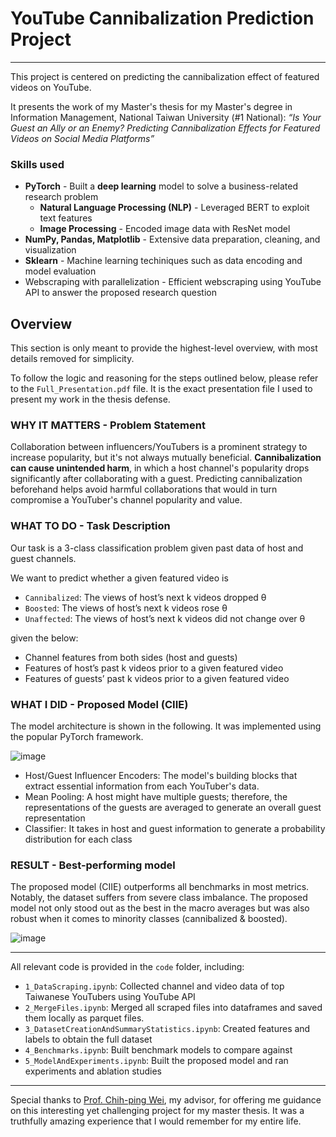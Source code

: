 # YouTube Cannibalization Prediction Project
---
This project is centered on predicting the cannibalization effect of featured videos on YouTube.

It presents the work of my Master's thesis for my Master's degree in Information Management, National Taiwan University (#1 National): *“Is Your Guest an Ally or an Enemy? Predicting Cannibalization Effects for Featured Videos on Social Media Platforms”*

### Skills used
* **PyTorch** - Built a **deep learning** model to solve a business-related research problem
  * **Natural Language Processing (NLP)** - Leveraged BERT to exploit text features
  * **Image Processing** - Encoded image data with ResNet model
* **NumPy, Pandas, Matplotlib** - Extensive data preparation, cleaning, and visualization
* **Sklearn** - Machine learning techiniques such as data encoding and model evaluation
* Webscraping with parallelization - Efficient webscraping using YouTube API to answer the proposed research question

## Overview

This section is only meant to provide the highest-level overview, with most details removed for simplicity.

To follow the logic and reasoning for the steps outlined below, please refer to the `Full_Presentation.pdf` file. It is the exact presentation file I used to present my work in the thesis defense.

### WHY IT MATTERS - Problem Statement
Collaboration between influencers/YouTubers is a prominent strategy to increase popularity, but it's not always mutually beneficial. **Cannibalization can cause unintended harm**, in which a host channel's popularity drops significantly after collaborating with a guest. Predicting cannibalization beforehand helps avoid harmful collaborations that would in turn compromise a YouTuber's channel popularity and value.

### WHAT TO DO - Task Description
Our task is a 3-class classification problem given past data of host and guest channels.

We want to predict whether a given featured video is
- `Cannibalized`: The views of host’s next k videos dropped θ
- `Boosted`: The views of host’s next k videos rose θ
- `Unaffected`: The views of host’s next k videos did not change over θ

given the below:
- Channel features from both sides (host and guests)
- Features of host’s past k videos prior to a given featured video
- Features of guests’ past k videos prior to a given featured video

### WHAT I DID - Proposed Model (CIIE)
The model architecture is shown in the following. It was implemented using the popular PyTorch framework.

![image](https://github.com/ching-yao-lin/youtube-cannibalization-prediction/assets/45042477/c6b40e04-c0b2-4401-bfb9-22206fd15d19)

* Host/Guest Influencer Encoders: The model's building blocks that extract essential information from each YouTuber's data.
* Mean Pooling: A host might have multiple guests; therefore, the representations of the guests are averaged to generate an overall guest representation
* Classifier: It takes in host and guest information to generate a probability distribution for each class

### RESULT - Best-performing model
The proposed model (CIIE) outperforms all benchmarks in most metrics. Notably, the dataset suffers from severe class imbalance. The proposed model not only stood out as the best in the macro averages but was also robust when it comes to minority classes (cannibalized & boosted).

![image](https://github.com/ching-yao-lin/youtube-cannibalization-prediction/assets/45042477/64bf362e-6a99-4dc7-ad52-285926c8517e)

---

All relevant code is provided in the `code` folder, including:
* `1_DataScraping.ipynb`: Collected channel and video data of top Taiwanese YouTubers using YouTube API
* `2_MergeFiles.ipynb`: Merged all scraped files into dataframes and saved them locally as parquet files.
* `3_DatasetCreationAndSummaryStatistics.ipynb`: Created features and labels to obtain the full dataset
* `4_Benchmarks.ipynb`: Built benchmark models to compare against
* `5_ModelAndExperiments.ipynb`: Built the proposed model and ran experiments and ablation studies

--- 

Special thanks to [Prof. Chih-ping Wei](https://management.ntu.edu.tw/IM/faculty/teacher/sn/15),  my advisor, for offering me guidance on this interesting yet challenging project for my master thesis. It was a truthfully amazing experience that I would remember for my entire life.
